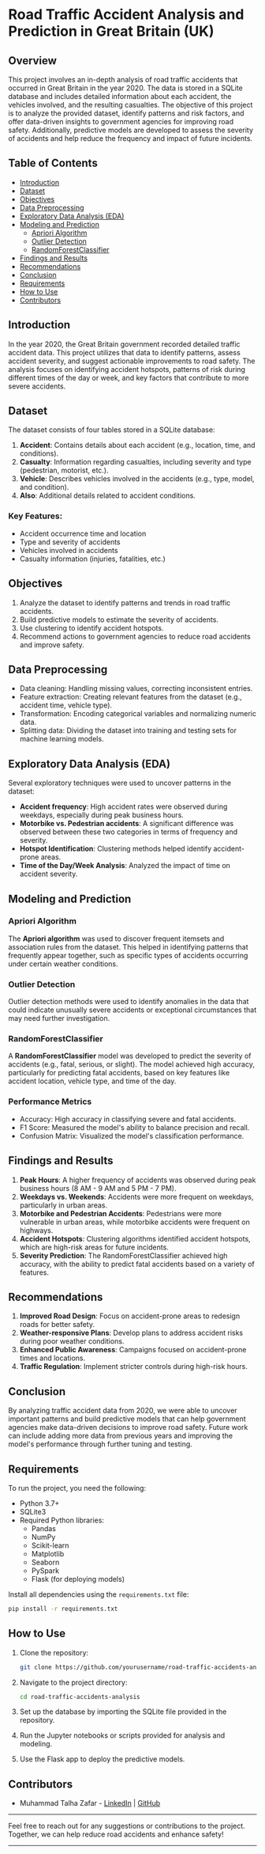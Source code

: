# Road Traffic Accident Analysis and Prediction in Great Britain (UK)

## Overview

This project involves an in-depth analysis of road traffic accidents that occurred in Great Britain in the year 2020. The data is stored in a SQLite database and includes detailed information about each accident, the vehicles involved, and the resulting casualties. The objective of this project is to analyze the provided dataset, identify patterns and risk factors, and offer data-driven insights to government agencies for improving road safety. Additionally, predictive models are developed to assess the severity of accidents and help reduce the frequency and impact of future incidents.

## Table of Contents

- [Introduction](#introduction)
- [Dataset](#dataset)
- [Objectives](#objectives)
- [Data Preprocessing](#data-preprocessing)
- [Exploratory Data Analysis (EDA)](#exploratory-data-analysis-eda)
- [Modeling and Prediction](#modeling-and-prediction)
  - [Apriori Algorithm](#apriori-algorithm)
  - [Outlier Detection](#outlier-detection)
  - [RandomForestClassifier](#randomforestclassifier)
- [Findings and Results](#findings-and-results)
- [Recommendations](#recommendations)
- [Conclusion](#conclusion)
- [Requirements](#requirements)
- [How to Use](#how-to-use)
- [Contributors](#contributors)

## Introduction

In the year 2020, the Great Britain government recorded detailed traffic accident data. This project utilizes that data to identify patterns, assess accident severity, and suggest actionable improvements to road safety. The analysis focuses on identifying accident hotspots, patterns of risk during different times of the day or week, and key factors that contribute to more severe accidents.

## Dataset

The dataset consists of four tables stored in a SQLite database:

1. **Accident**: Contains details about each accident (e.g., location, time, and conditions).
2. **Casualty**: Information regarding casualties, including severity and type (pedestrian, motorist, etc.).
3. **Vehicle**: Describes vehicles involved in the accidents (e.g., type, model, and condition).
4. **Also**: Additional details related to accident conditions.

### Key Features:
- Accident occurrence time and location
- Type and severity of accidents
- Vehicles involved in accidents
- Casualty information (injuries, fatalities, etc.)

## Objectives

1. Analyze the dataset to identify patterns and trends in road traffic accidents.
2. Build predictive models to estimate the severity of accidents.
3. Use clustering to identify accident hotspots.
4. Recommend actions to government agencies to reduce road accidents and improve safety.

## Data Preprocessing

- Data cleaning: Handling missing values, correcting inconsistent entries.
- Feature extraction: Creating relevant features from the dataset (e.g., accident time, vehicle type).
- Transformation: Encoding categorical variables and normalizing numeric data.
- Splitting data: Dividing the dataset into training and testing sets for machine learning models.

## Exploratory Data Analysis (EDA)

Several exploratory techniques were used to uncover patterns in the dataset:

- **Accident frequency**: High accident rates were observed during weekdays, especially during peak business hours.
- **Motorbike vs. Pedestrian accidents**: A significant difference was observed between these two categories in terms of frequency and severity.
- **Hotspot Identification**: Clustering methods helped identify accident-prone areas.
- **Time of the Day/Week Analysis**: Analyzed the impact of time on accident severity.

## Modeling and Prediction

### Apriori Algorithm

The **Apriori algorithm** was used to discover frequent itemsets and association rules from the dataset. This helped in identifying patterns that frequently appear together, such as specific types of accidents occurring under certain weather conditions.

### Outlier Detection

Outlier detection methods were used to identify anomalies in the data that could indicate unusually severe accidents or exceptional circumstances that may need further investigation.

### RandomForestClassifier

A **RandomForestClassifier** model was developed to predict the severity of accidents (e.g., fatal, serious, or slight). The model achieved high accuracy, particularly for predicting fatal accidents, based on key features like accident location, vehicle type, and time of the day.

### Performance Metrics

- Accuracy: High accuracy in classifying severe and fatal accidents.
- F1 Score: Measured the model's ability to balance precision and recall.
- Confusion Matrix: Visualized the model's classification performance.

## Findings and Results

1. **Peak Hours**: A higher frequency of accidents was observed during peak business hours (8 AM - 9 AM and 5 PM - 7 PM).
2. **Weekdays vs. Weekends**: Accidents were more frequent on weekdays, particularly in urban areas.
3. **Motorbike and Pedestrian Accidents**: Pedestrians were more vulnerable in urban areas, while motorbike accidents were frequent on highways.
4. **Accident Hotspots**: Clustering algorithms identified accident hotspots, which are high-risk areas for future incidents.
5. **Severity Prediction**: The RandomForestClassifier achieved high accuracy, with the ability to predict fatal accidents based on a variety of features.

## Recommendations

1. **Improved Road Design**: Focus on accident-prone areas to redesign roads for better safety.
2. **Weather-responsive Plans**: Develop plans to address accident risks during poor weather conditions.
3. **Enhanced Public Awareness**: Campaigns focused on accident-prone times and locations.
4. **Traffic Regulation**: Implement stricter controls during high-risk hours.

## Conclusion

By analyzing traffic accident data from 2020, we were able to uncover important patterns and build predictive models that can help government agencies make data-driven decisions to improve road safety. Future work can include adding more data from previous years and improving the model's performance through further tuning and testing.

## Requirements

To run the project, you need the following:

- Python 3.7+
- SQLite3
- Required Python libraries:
  - Pandas
  - NumPy
  - Scikit-learn
  - Matplotlib
  - Seaborn
  - PySpark
  - Flask (for deploying models)
  
Install all dependencies using the `requirements.txt` file:
```bash
pip install -r requirements.txt
```

## How to Use

1. Clone the repository:
   ```bash
   git clone https://github.com/yourusername/road-traffic-accidents-analysis.git
   ```

2. Navigate to the project directory:
   ```bash
   cd road-traffic-accidents-analysis
   ```

3. Set up the database by importing the SQLite file provided in the repository.

4. Run the Jupyter notebooks or scripts provided for analysis and modeling.

5. Use the Flask app to deploy the predictive models.

## Contributors

- Muhammad Talha Zafar - [LinkedIn](https://www.linkedin.com/in/muhammad-talha-zafar-3117481b3/) | [GitHub](https://github.com/TalhaZafarAi)
  
---

Feel free to reach out for any suggestions or contributions to the project. Together, we can help reduce road accidents and enhance safety!

---


